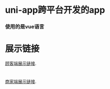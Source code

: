 # uni-app跨平台开发的app
### 使用的是vue语言

# 展示链接
[顾客端展示链接](bysj.lesvay.fun/milkclient.apk).
# 
[商家端展示链接](bysj.lesvay.fun/milkbusiness.apk).
